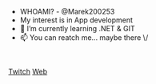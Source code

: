 - WHOAMI? - @Marek200253
- My interest is in App development
- 🌱 I’m currently learning .NET & GIT
- 📫 You can reatch me...
maybe there \\/
<br />

[Twitch](https://go.twitch.tv/marasls "Streams")
[Web](https://bit.ly/3tA3oqY "Web in CZE")


<!---
Marek200253/Marek200253 is a ✨ special ✨ repository because its `README.md` (this file) appears on your GitHub profile.
You can click the Preview link to take a look at your changes.
--->
